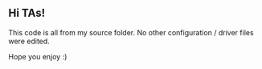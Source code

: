 ## Hi TAs!

This code is all from my source folder. No other configuration / driver files were edited.

Hope you enjoy :)
